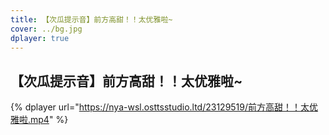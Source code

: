 ```yaml
---
title: 【次瓜提示音】前方高甜！！太优雅啦~
cover: ../bg.jpg
dplayer: true
---
```


## 【次瓜提示音】前方高甜！！太优雅啦~

{%  dplayer
    url="https://nya-wsl.osttsstudio.ltd/23129519/前方高甜！！太优雅啦.mp4"
%}
